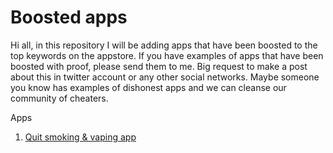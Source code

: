 # Boosted apps
Hi all, in this repository I will be adding apps that have been boosted to the top keywords on the appstore. If you have examples of apps that have been boosted with proof, please send them to me.  Big request to make a post about this in twitter account or any other social networks. Maybe someone you know has examples of dishonest apps and we can cleanse our community of cheaters.

Apps

1. [Quit smoking & vaping app](https://github.com/appsdetective/boosted_apps/wiki/Quit-Smoking)
